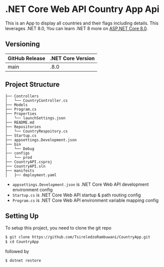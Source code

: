 
# .NET Core Web API Country App Api

This is an App to display all countries and their flags including details.
This leverages .NET 8.0, You can learn .NET 8 more on [ASP.NET Core 8.0](https://learn.microsoft.com/en-us/aspnet/core/release-notes/aspnetcore-8.0?view=aspnetcore-9.0).

## Versioning
| GitHub Release | .NET Core Version |
|----------------|------------ |
| main | .8.0 | 

## Project Structure
```
├── Controllers
│   └── CountryController.cs
├── Models
├── Program.cs
├── Properties
│   └── launchSettings.json
├── README.md
├── Repositories
│   └── CountryRespoitory.cs
├── Startup.cs
├── appsettings.Development.json
├── bin
│   └── Debug
├── configs
│   └── prod
├── CountryAPI.csproj
├── CountryAPI.sln
├── manifests
│   ├── deployment.yaml

```

- `appsettings.Development.json` is .NET Core Web API development environment config
- `Startup.cs` is .NET Core Web API startup & path routing config 
- `Program.cs` is .NET Core Web API environment variable mapping config 

## Setting Up

To setup this project, you need to clone the git repo

```sh
$ git clone https://github.com/TsireledzoRambuwani/CountryApp.git
$ cd CountryApp
```

followed by

```sh
$ dotnet restore
```


